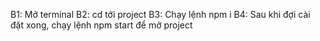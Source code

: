 B1: Mở terminal 
B2: cd tới project 
B3: Chạy lệnh npm i
B4: Sau khi đợi cài đặt xong, chạy lệnh npm start để mở project